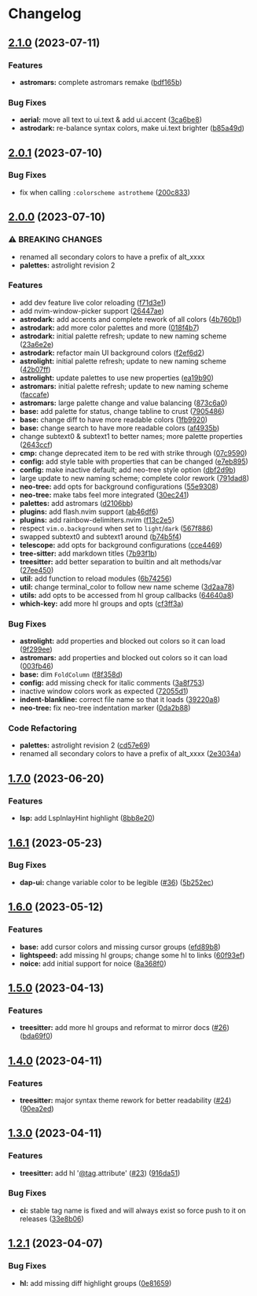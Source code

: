 # Changelog

## [2.1.0](https://github.com/AstroNvim/astrotheme/compare/v2.0.1...v2.1.0) (2023-07-11)


### Features

* **astromars:** complete astromars remake ([bdf165b](https://github.com/AstroNvim/astrotheme/commit/bdf165bdcb7ca411967cdba799ca48abf6cd709d))


### Bug Fixes

* **aerial:** move all text to ui.text & add ui.accent ([3ca6be8](https://github.com/AstroNvim/astrotheme/commit/3ca6be88f13c3f1e2dd16258bf576f5880ead4be))
* **astrodark:** re-balance syntax colors, make ui.text brighter ([b85a49d](https://github.com/AstroNvim/astrotheme/commit/b85a49d3829221a4037161394256b48e6e495155))

## [2.0.1](https://github.com/AstroNvim/astrotheme/compare/v2.0.0...v2.0.1) (2023-07-10)


### Bug Fixes

* fix when calling `:colorscheme astrotheme` ([200c833](https://github.com/AstroNvim/astrotheme/commit/200c83352b28a69f47cc64ff07b8529f317a2585))

## [2.0.0](https://github.com/AstroNvim/astrotheme/compare/v1.7.0...v2.0.0) (2023-07-10)


### ⚠ BREAKING CHANGES

* renamed all secondary colors to have a prefix of alt_xxxx
* **palettes:** astrolight revision 2

### Features

* add dev feature live color reloading ([f71d3e1](https://github.com/AstroNvim/astrotheme/commit/f71d3e1b23117723d878b4ecc6c306c38e82ffd7))
* add nvim-window-picker support ([26447ae](https://github.com/AstroNvim/astrotheme/commit/26447ae1217a003d89ec06e21b3b3c22c4fe1910))
* **astrodark:** add accents and complete rework of all colors ([4b760b1](https://github.com/AstroNvim/astrotheme/commit/4b760b1743840027b96b995ed1b88a64a4e4d9a9))
* **astrodark:** add more color palettes and more ([018f4b7](https://github.com/AstroNvim/astrotheme/commit/018f4b707ef2f704d4746d65637edd12175d78c2))
* **astrodark:** initial palette refresh; update to new naming scheme ([23a6e2e](https://github.com/AstroNvim/astrotheme/commit/23a6e2ee891183e02de85929bf7dd5eb8ae99ab3))
* **astrodark:** refactor main UI background colors ([f2ef6d2](https://github.com/AstroNvim/astrotheme/commit/f2ef6d275bb5302387789f080b21d56512e8ddd3))
* **astrolight:** initial palette refresh; update to new naming scheme ([42b07ff](https://github.com/AstroNvim/astrotheme/commit/42b07ffd271d1df37d0a4d01ff4fbb00e1ba327a))
* **astrolight:** update palettes to use new properties ([ea19b90](https://github.com/AstroNvim/astrotheme/commit/ea19b90e928a364488de69482f6c7ed815a1905f))
* **astromars:** initial palette refresh; update to new naming scheme ([faccafe](https://github.com/AstroNvim/astrotheme/commit/faccafe78f674049c4050f861a98da613d5b7bab))
* **astromars:** large palette change and value balancing ([873c6a0](https://github.com/AstroNvim/astrotheme/commit/873c6a0bac262a6236f300675667e8372f7749ca))
* **base:** add palette for status, change tabline to crust ([7905486](https://github.com/AstroNvim/astrotheme/commit/790548630b0ec4b62826c2bfc1b07cb2dc7c77c6))
* **base:** change diff to have more readable colors ([1fb9920](https://github.com/AstroNvim/astrotheme/commit/1fb99203eb92ec2a999fa383339ba85d6a2aeb0d))
* **base:** change search to have more readable colors ([af4935b](https://github.com/AstroNvim/astrotheme/commit/af4935b560cb3abb3e3145848167e92d8a0295ed))
* change subtext0 & subtext1 to better names; more palette properties ([2643ccf](https://github.com/AstroNvim/astrotheme/commit/2643ccf2189b858fa78212c3ca778a1946bb6b15))
* **cmp:** change deprecated item to be red with strike through ([07c9590](https://github.com/AstroNvim/astrotheme/commit/07c9590d00d41bc7dcbe7a8fe920e03e230bad26))
* **config:** add style table with properties that can be changed ([e7eb895](https://github.com/AstroNvim/astrotheme/commit/e7eb895ebb8c1c14cea6d6dcd7c17c4890df3efc))
* **config:** make inactive default; add neo-tree style option ([dbf2d9b](https://github.com/AstroNvim/astrotheme/commit/dbf2d9b546f3918c7c8959ead727e9f92251d31c))
* large update to new naming scheme; complete color rework ([791dad8](https://github.com/AstroNvim/astrotheme/commit/791dad863ecf67b9ff86d503bb8254ec14d93954))
* **neo-tree:** add opts for background configurations ([55e9308](https://github.com/AstroNvim/astrotheme/commit/55e9308ec48f522e7dec31dae5688205f37ffe5f))
* **neo-tree:** make tabs feel more integrated ([30ec241](https://github.com/AstroNvim/astrotheme/commit/30ec2416a0c721423c8918fba3510b42f65e9195))
* **palettes:** add astromars ([d2106bb](https://github.com/AstroNvim/astrotheme/commit/d2106bbb285492b1c164a7d4d775af3ff541be33))
* **plugins:** add flash.nvim support ([ab46df6](https://github.com/AstroNvim/astrotheme/commit/ab46df6551ecc14eeea9232a7714e87b2971311a))
* **plugins:** add rainbow-delimiters.nvim ([f13c2e5](https://github.com/AstroNvim/astrotheme/commit/f13c2e579acd6561680ae18ea3c5a3f76f83b1bd))
* respect `vim.o.background` when set to `light`/`dark` ([567f886](https://github.com/AstroNvim/astrotheme/commit/567f8867af5ecd1741dc221af6a1784391842ff4))
* swapped subtext0 and subtext1 around ([b74b5f4](https://github.com/AstroNvim/astrotheme/commit/b74b5f4eaccd3b582320211781091f9f686289ea))
* **telescope:** add opts for background configurations ([cce4469](https://github.com/AstroNvim/astrotheme/commit/cce4469607c4bd5c8c18fa231f6e35240f80d77c))
* **tree-sitter:** add markdown titles ([7b93f1b](https://github.com/AstroNvim/astrotheme/commit/7b93f1b0f18c8382ef15ffe6e6a92c14d31a8aec))
* **treesitter:** add better separation to builtin and alt methods/var ([27ee450](https://github.com/AstroNvim/astrotheme/commit/27ee450aed6bbf898cc55e476a859bd17b1c3d57))
* **util:** add function to reload modules ([6b74256](https://github.com/AstroNvim/astrotheme/commit/6b74256221faf4df17eb52a97b874e22db214c41))
* **util:** change terminal_color to follow new name scheme ([3d2aa78](https://github.com/AstroNvim/astrotheme/commit/3d2aa781daab5cc09dfe4ff26ac4a11dec9ea7ea))
* **utils:** add opts to be accessed from hl group callbacks ([64640a8](https://github.com/AstroNvim/astrotheme/commit/64640a88892f09cfece6daf8a9aea52971ce6337))
* **which-key:** add more hl groups and opts ([cf3ff3a](https://github.com/AstroNvim/astrotheme/commit/cf3ff3ab139662064f338a36bd07c5fc3cbda7a5))


### Bug Fixes

* **astrolight:** add properties and blocked out colors so it can load ([9f299ee](https://github.com/AstroNvim/astrotheme/commit/9f299ee1070a80eb2b372942c159cc06b9d56b79))
* **astromars:** add properties and blocked out colors so it can load ([003fb46](https://github.com/AstroNvim/astrotheme/commit/003fb46f836cf4edab665487f8e5bb0b53413d67))
* **base:** dim `FoldColumn` ([f8f358d](https://github.com/AstroNvim/astrotheme/commit/f8f358dc564ab4c00b4c9f98ea6f4aa82e9c420f))
* **config:** add missing check for italic comments ([3a8f753](https://github.com/AstroNvim/astrotheme/commit/3a8f753921708320216a87d5ea218920bcb1bdd5))
* inactive window colors work as expected ([72055d1](https://github.com/AstroNvim/astrotheme/commit/72055d15716bd0b1b79390c2efa755c85ab455ab))
* **indent-blankline:** correct file name so that it loads ([39220a8](https://github.com/AstroNvim/astrotheme/commit/39220a80830d3d0ad86e2317188ff539b015f58d))
* **neo-tree:** fix neo-tree indentation marker ([0da2b88](https://github.com/AstroNvim/astrotheme/commit/0da2b884170c0147deb95257a86587dadc5bc0c4))


### Code Refactoring

* **palettes:** astrolight revision 2 ([cd57e69](https://github.com/AstroNvim/astrotheme/commit/cd57e6908c372683e719bb3681964a7b69d2114f))
* renamed all secondary colors to have a prefix of alt_xxxx ([2e3034a](https://github.com/AstroNvim/astrotheme/commit/2e3034a2241562e9d9783c4d7241f6bf4583e820))

## [1.7.0](https://github.com/AstroNvim/astrotheme/compare/v1.6.1...v1.7.0) (2023-06-20)


### Features

* **lsp:** add LspInlayHint highlight ([8bb8e20](https://github.com/AstroNvim/astrotheme/commit/8bb8e205cbbb93d9c61f7db2d07bae0f8f20d11a))

## [1.6.1](https://github.com/AstroNvim/astrotheme/compare/v1.6.0...v1.6.1) (2023-05-23)


### Bug Fixes

* **dap-ui:** change variable color to be legible ([#36](https://github.com/AstroNvim/astrotheme/issues/36)) ([5b252ec](https://github.com/AstroNvim/astrotheme/commit/5b252ec8a24b52a9c1ebef929740ace18c5a8898))

## [1.6.0](https://github.com/AstroNvim/astrotheme/compare/v1.5.0...v1.6.0) (2023-05-12)


### Features

* **base:** add cursor colors and missing cursor groups ([efd89b8](https://github.com/AstroNvim/astrotheme/commit/efd89b870234d52f0c989777de4d3a8c0edba707))
* **lightspeed:** add missing hl groups; change some hl to links ([60f93ef](https://github.com/AstroNvim/astrotheme/commit/60f93efab5504193082acbf7cb5c3085ce17f441))
* **noice:** add initial support for noice ([8a368f0](https://github.com/AstroNvim/astrotheme/commit/8a368f056ee60409665406df0889147c9dddf5eb))

## [1.5.0](https://github.com/AstroNvim/astrotheme/compare/v1.4.0...v1.5.0) (2023-04-13)


### Features

* **treesitter:** add more hl groups and reformat to mirror docs ([#26](https://github.com/AstroNvim/astrotheme/issues/26)) ([bda69f0](https://github.com/AstroNvim/astrotheme/commit/bda69f0d6abd2f1205bb4e76634d4675ac040939))

## [1.4.0](https://github.com/AstroNvim/astrotheme/compare/v1.3.0...v1.4.0) (2023-04-11)


### Features

* **treesitter:** major syntax theme rework for better readability ([#24](https://github.com/AstroNvim/astrotheme/issues/24)) ([90ea2ed](https://github.com/AstroNvim/astrotheme/commit/90ea2edae1c07d45c6cea9133279e53d87236d34))

## [1.3.0](https://github.com/AstroNvim/astrotheme/compare/v1.2.1...v1.3.0) (2023-04-11)


### Features

* **treesitter:** add hl '[@tag](https://github.com/tag).attribute' ([#23](https://github.com/AstroNvim/astrotheme/issues/23)) ([916da51](https://github.com/AstroNvim/astrotheme/commit/916da5131d78abf39934611acb41dc4da191529c))


### Bug Fixes

* **ci:** stable tag name is fixed and will always exist so force push to it on releases ([33e8b06](https://github.com/AstroNvim/astrotheme/commit/33e8b06dc3bc87995bcc05439486da33717de096))

## [1.2.1](https://github.com/AstroNvim/astrotheme/compare/v1.2.0...v1.2.1) (2023-04-07)


### Bug Fixes

* **hl:** add missing diff highlight groups ([0e81659](https://github.com/AstroNvim/astrotheme/commit/0e81659f22bab6667788dd88b62cd3a8b77fb9e2))
